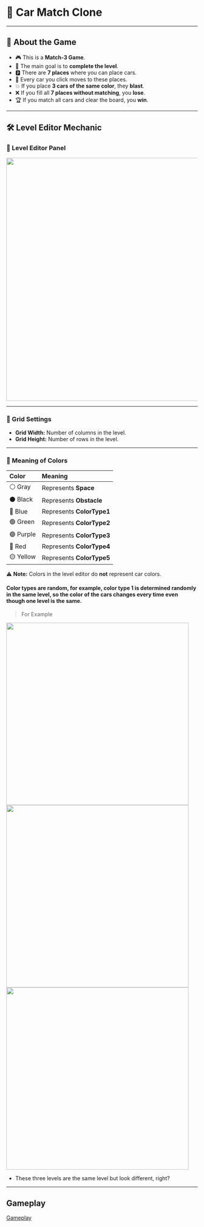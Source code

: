 # 🚗 Car Match Clone

---

## 📖 About the Game

- 🎮 This is a **Match-3 Game**.
- 🎯 The main goal is to **complete the level**.
- 🅿️ There are **7 places** where you can place cars.
- 🚗 Every car you click moves to these places.
- 💥 If you place **3 cars of the same color**, they **blast**.
- ❌ If you fill all **7 places without matching**, you **lose**.
- 🏆 If you match all cars and clear the board, you **win**.

---

## 🛠️ Level Editor Mechanic

### 🎨 Level Editor Panel

<img src="https://github.com/muratkrdl/Car-Match-Clone/blob/main/SS/LevelEditor.png" width="640px">

---

### 📏 Grid Settings

- **Grid Width:** Number of columns in the level.
- **Grid Height:** Number of rows in the level.

---

### 🎨 Meaning of Colors

| Color  | Meaning                    |
|:--------|:---------------------------|
| ⚪ Gray   | Represents **Space**         |
| ⚫ Black  | Represents **Obstacle**      |
| 🔵 Blue   | Represents **ColorType1**    |
| 🟢 Green  | Represents **ColorType2**    |
| 🟣 Purple | Represents **ColorType3**    |
| 🔴 Red    | Represents **ColorType4**    |
| 🟡 Yellow | Represents **ColorType5**    |

⚠️ **Note:** Colors in the level editor do **not** represent car colors.

#### Color types are random, for example, color type 1 is determined randomly in the same level, so the color of the cars changes every time even though one level is the same.

> For Example 

<img src="https://github.com/muratkrdl/Car-Match-Clone/blob/main/SS/LevelEditor_Product1.png" width="480px">

<img src="https://github.com/muratkrdl/Car-Match-Clone/blob/main/SS/LevelEditor_Product2.png" width="480px">

<img src="https://github.com/muratkrdl/Car-Match-Clone/blob/main/SS/LevelEditor_Product3.png" width="480px">

- These three levels are the same level but look different, right?

---

## Gameplay

[Gameplay](https://www.youtube.com/shorts/XKGnSJ9dPrA)
